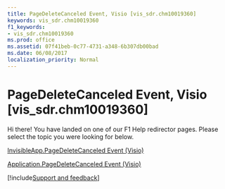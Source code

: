```yaml
---
title: PageDeleteCanceled Event, Visio [vis_sdr.chm10019360]
keywords: vis_sdr.chm10019360
f1_keywords:
- vis_sdr.chm10019360
ms.prod: office
ms.assetid: 07f41beb-0c77-4731-a348-6b307db00bad
ms.date: 06/08/2017
localization_priority: Normal
---
```



# PageDeleteCanceled Event, Visio [vis_sdr.chm10019360]

Hi there! You have landed on one of our F1 Help redirector pages. Please select the topic you were looking for below.

[InvisibleApp.PageDeleteCanceled Event (Visio)](https://msdn.microsoft.com/library/35741231-a4f6-cffb-7004-3c33e538be0b%28Office.15%29.aspx)

[Application.PageDeleteCanceled Event (Visio)](https://msdn.microsoft.com/library/1efbd64c-365b-c967-59bb-8314a0fa6f34%28Office.15%29.aspx)

[!include[Support and feedback](~/includes/feedback-boilerplate.md)]